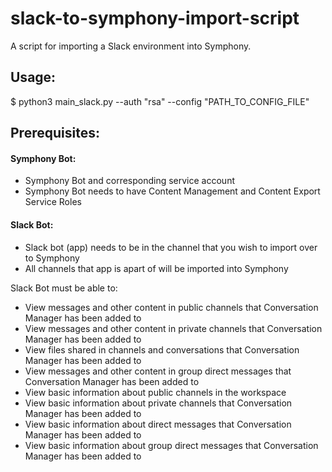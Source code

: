 # slack-to-symphony-import-script
A script for importing a Slack environment into Symphony. 

## Usage:

$ python3 main_slack.py --auth "rsa" --config "PATH_TO_CONFIG_FILE"

## Prerequisites:

#### Symphony Bot:

* Symphony Bot and corresponding service account
* Symphony Bot needs to have Content Management and Content Export Service Roles

#### Slack Bot:

* Slack bot (app) needs to be in the channel that you wish to import over to Symphony
* All channels that app is apart of will be imported into Symphony

Slack Bot must be able to:

* View messages and other content in public channels that Conversation Manager has been added to
* View messages and other content in private channels that Conversation Manager has been added to
* View files shared in channels and conversations that Conversation Manager has been added to
* View messages and other content in group direct messages that Conversation Manager has been added to
* View basic information about public channels in the workspace
* View basic information about private channels that Conversation Manager has been added to
* View basic information about direct messages that Conversation Manager has been added to
* View basic information about group direct messages that Conversation Manager has been added to
